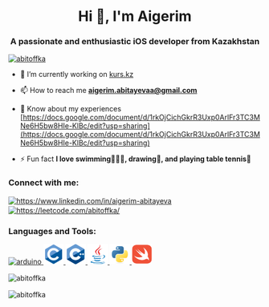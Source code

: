 <h1 align="center">Hi 👋, I'm Aigerim</h1>
<h3 align="center">A passionate and enthusiastic iOS developer from Kazakhstan</h3>

<p align="left"> <a href="https://github.com/ryo-ma/github-profile-trophy"><img src="https://github-profile-trophy.vercel.app/?username=abitoffka" alt="abitoffka" /></a> </p>

- 🔭 I’m currently working on [kurs.kz](https://github.com/startmobile-kz/kurs.kz)

- 📫 How to reach me **aigerim.abitayevaa@gmail.com**

- 📄 Know about my experiences [https://docs.google.com/document/d/1rkOjCichGkrR3Uxp0ArlFr3TC3MNe6H5bw8HIe-KlBc/edit?usp=sharing](https://docs.google.com/document/d/1rkOjCichGkrR3Uxp0ArlFr3TC3MNe6H5bw8HIe-KlBc/edit?usp=sharing)

- ⚡ Fun fact **I love swimming🏊🏻‍♀️, drawing🎨, and playing table tennis🏓**

<h3 align="left">Connect with me:</h3>
<p align="left">
<a href="https://linkedin.com/in/https://www.linkedin.com/in/aigerim-abitayeva" target="blank"><img align="center" src="https://raw.githubusercontent.com/rahuldkjain/github-profile-readme-generator/master/src/images/icons/Social/linked-in-alt.svg" alt="https://www.linkedin.com/in/aigerim-abitayeva" height="30" width="40" /></a>
<a href="https://www.leetcode.com/https://leetcode.com/abitoffka/" target="blank"><img align="center" src="https://raw.githubusercontent.com/rahuldkjain/github-profile-readme-generator/master/src/images/icons/Social/leet-code.svg" alt="https://leetcode.com/abitoffka/" height="30" width="40" /></a>
</p>

<h3 align="left">Languages and Tools:</h3>
<p align="left"> <a href="https://www.arduino.cc/" target="_blank" rel="noreferrer"> <img src="https://cdn.worldvectorlogo.com/logos/arduino-1.svg" alt="arduino" width="40" height="40"/> </a> <a href="https://www.cprogramming.com/" target="_blank" rel="noreferrer"> <img src="https://raw.githubusercontent.com/devicons/devicon/master/icons/c/c-original.svg" alt="c" width="40" height="40"/> </a> <a href="https://www.w3schools.com/cpp/" target="_blank" rel="noreferrer"> <img src="https://raw.githubusercontent.com/devicons/devicon/master/icons/cplusplus/cplusplus-original.svg" alt="cplusplus" width="40" height="40"/> </a> <a href="https://www.java.com" target="_blank" rel="noreferrer"> <img src="https://raw.githubusercontent.com/devicons/devicon/master/icons/java/java-original.svg" alt="java" width="40" height="40"/> </a> <a href="https://www.python.org" target="_blank" rel="noreferrer"> <img src="https://raw.githubusercontent.com/devicons/devicon/master/icons/python/python-original.svg" alt="python" width="40" height="40"/> </a> <a href="https://developer.apple.com/swift/" target="_blank" rel="noreferrer"> <img src="https://raw.githubusercontent.com/devicons/devicon/master/icons/swift/swift-original.svg" alt="swift" width="40" height="40"/> </a> </p>

<p><img align="center" src="https://github-readme-stats.vercel.app/api/top-langs?username=abitoffka&show_icons=true&locale=en&layout=compact" alt="abitoffka" /></p>

<p><img align="center" src="https://github-readme-streak-stats.herokuapp.com/?user=abitoffka&" alt="abitoffka" /></p>


